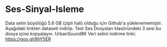 # Ses-Sinyal-Isleme
Data setin büyülüğü 5.6 GB (zipli hali) olduğu için Github'a yüklenememiştir.
Aşağıdaki linkten dataseti indirip. Test Ses Dosyaları klasöründeki 3 sesi bu dosya içine kopyalayın.
UrbanSound8K Veri setini indirme linki: https://goo.gl/8hY5ER
